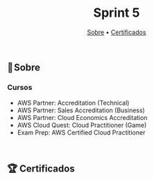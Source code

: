 <h1 align="center"> Sprint 5</h1>

<p align="center">
 <a href="#sobre">Sobre</a> •
<a href="#Certificados">Certificados</a> 
</p>

<br> 

<a id="sobre"></a>
## 📎 Sobre

### Cursos

- AWS Partner: Accreditation (Technical)
- AWS Partner: Sales Accreditation (Business)
- AWS Partner: Cloud Economics Accreditation
- AWS Cloud Quest: Cloud Practitioner (Game)
- Exam Prep: AWS Certified Cloud Practitioner

<br>


<a id="Certificados"></a>
## 🏆 Certificados
